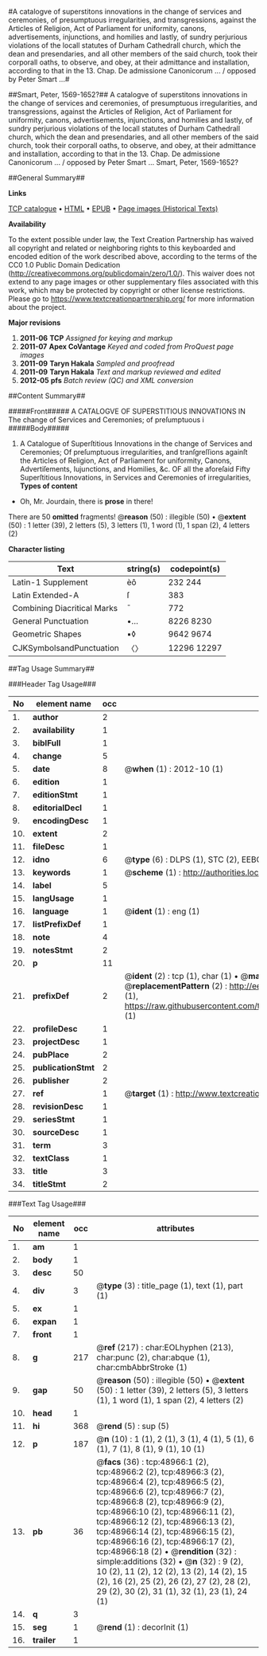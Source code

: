 #A catalogve of superstitons innovations in the change of services and ceremonies, of presumptuous irregularities, and transgressions, against the Articles of Religion, Act of Parliament for uniformity, canons, advertisements, injunctions, and homilies and lastly, of sundry perjurious violations of the locall statutes of Durham Cathedrall church, which the dean and presendaries, and all other members of the said church, took their corporall oaths, to observe, and obey, at their admittance and installation, according to that in the 13. Chap. De admissione Canonicorum ... / opposed by Peter Smart ...#

##Smart, Peter, 1569-1652?##
A catalogve of superstitons innovations in the change of services and ceremonies, of presumptuous irregularities, and transgressions, against the Articles of Religion, Act of Parliament for uniformity, canons, advertisements, injunctions, and homilies and lastly, of sundry perjurious violations of the locall statutes of Durham Cathedrall church, which the dean and presendaries, and all other members of the said church, took their corporall oaths, to observe, and obey, at their admittance and installation, according to that in the 13. Chap. De admissione Canonicorum ... / opposed by Peter Smart ...
Smart, Peter, 1569-1652?

##General Summary##

**Links**

[TCP catalogue](http://www.ota.ox.ac.uk/tcp/)  • 
[HTML](http://tei.it.ox.ac.uk/tcp/Texts-HTML/free/A60/A60393.html)  • 
[EPUB](http://tei.it.ox.ac.uk/tcp/Texts-EPUB/free/A60/A60393.epub) • 
[Page images (Historical Texts)](https://historicaltexts.jisc.ac.uk/eebo-11779165e)

**Availability**

To the extent possible under law, the Text Creation Partnership has waived all copyright and related or neighboring rights to this keyboarded and encoded edition of the work described above, according to the terms of the CC0 1.0 Public Domain Dedication (http://creativecommons.org/publicdomain/zero/1.0/). This waiver does not extend to any page images or other supplementary files associated with this work, which may be protected by copyright or other license restrictions. Please go to https://www.textcreationpartnership.org/ for more information about the project.

**Major revisions**

1. __2011-06__ __TCP__ *Assigned for keying and markup*
1. __2011-07__ __Apex CoVantage__ *Keyed and coded from ProQuest page images*
1. __2011-09__ __Taryn Hakala__ *Sampled and proofread*
1. __2011-09__ __Taryn Hakala__ *Text and markup reviewed and edited*
1. __2012-05__ __pfs__ *Batch review (QC) and XML conversion*

##Content Summary##

#####Front#####
A CATALOGVE OF SUPERSTITIOUS INNOVATIONS IN The change of Services and Ceremonies; of preſumptuous i
#####Body#####

1. A Catalogue of Superſtitious Innovations in the change of Services and Ceremonies; Of preſumptuous irregularities, and tranſgreſſions againſt the Articles of Religion, Act of Parliament for uniformity, Canons, Advertiſements, Iujunctions, and Homilies, &c.
OF all the aforeſaid Fifty Superſtitious Innovations, in Services and Ceremonies of irregularities, 
**Types of content**

  * Oh, Mr. Jourdain, there is **prose** in there!

There are 50 **omitted** fragments! 
 @__reason__ (50) : illegible (50)  •  @__extent__ (50) : 1 letter (39), 2 letters (5), 3 letters (1), 1 word (1), 1 span (2), 4 letters (2)

**Character listing**


|Text|string(s)|codepoint(s)|
|---|---|---|
|Latin-1 Supplement|èô|232 244|
|Latin Extended-A|ſ|383|
|Combining             Diacritical Marks|̄|772|
|General Punctuation|•…|8226 8230|
|Geometric Shapes|▪◊|9642 9674|
|CJKSymbolsandPunctuation|〈〉|12296 12297|

##Tag Usage Summary##

###Header Tag Usage###

|No|element name|occ|attributes|
|---|---|---|---|
|1.|__author__|2||
|2.|__availability__|1||
|3.|__biblFull__|1||
|4.|__change__|5||
|5.|__date__|8| @__when__ (1) : 2012-10 (1)|
|6.|__edition__|1||
|7.|__editionStmt__|1||
|8.|__editorialDecl__|1||
|9.|__encodingDesc__|1||
|10.|__extent__|2||
|11.|__fileDesc__|1||
|12.|__idno__|6| @__type__ (6) : DLPS (1), STC (2), EEBO-CITATION (1), OCLC (1), VID (1)|
|13.|__keywords__|1| @__scheme__ (1) : http://authorities.loc.gov/ (1)|
|14.|__label__|5||
|15.|__langUsage__|1||
|16.|__language__|1| @__ident__ (1) : eng (1)|
|17.|__listPrefixDef__|1||
|18.|__note__|4||
|19.|__notesStmt__|2||
|20.|__p__|11||
|21.|__prefixDef__|2| @__ident__ (2) : tcp (1), char (1)  •  @__matchPattern__ (2) : ([0-9\-]+):([0-9IVX]+) (1), (.+) (1)  •  @__replacementPattern__ (2) : http://eebo.chadwyck.com/downloadtiff?vid=$1&page=$2 (1), https://raw.githubusercontent.com/textcreationpartnership/Texts/master/tcpchars.xml#$1 (1)|
|22.|__profileDesc__|1||
|23.|__projectDesc__|1||
|24.|__pubPlace__|2||
|25.|__publicationStmt__|2||
|26.|__publisher__|2||
|27.|__ref__|1| @__target__ (1) : http://www.textcreationpartnership.org/docs/. (1)|
|28.|__revisionDesc__|1||
|29.|__seriesStmt__|1||
|30.|__sourceDesc__|1||
|31.|__term__|3||
|32.|__textClass__|1||
|33.|__title__|3||
|34.|__titleStmt__|2||


###Text Tag Usage###

|No|element name|occ|attributes|
|---|---|---|---|
|1.|__am__|1||
|2.|__body__|1||
|3.|__desc__|50||
|4.|__div__|3| @__type__ (3) : title_page (1), text (1), part (1)|
|5.|__ex__|1||
|6.|__expan__|1||
|7.|__front__|1||
|8.|__g__|217| @__ref__ (217) : char:EOLhyphen (213), char:punc (2), char:abque (1), char:cmbAbbrStroke (1)|
|9.|__gap__|50| @__reason__ (50) : illegible (50)  •  @__extent__ (50) : 1 letter (39), 2 letters (5), 3 letters (1), 1 word (1), 1 span (2), 4 letters (2)|
|10.|__head__|1||
|11.|__hi__|368| @__rend__ (5) : sup (5)|
|12.|__p__|187| @__n__ (10) : 1 (1), 2 (1), 3 (1), 4 (1), 5 (1), 6 (1), 7 (1), 8 (1), 9 (1), 10 (1)|
|13.|__pb__|36| @__facs__ (36) : tcp:48966:1 (2), tcp:48966:2 (2), tcp:48966:3 (2), tcp:48966:4 (2), tcp:48966:5 (2), tcp:48966:6 (2), tcp:48966:7 (2), tcp:48966:8 (2), tcp:48966:9 (2), tcp:48966:10 (2), tcp:48966:11 (2), tcp:48966:12 (2), tcp:48966:13 (2), tcp:48966:14 (2), tcp:48966:15 (2), tcp:48966:16 (2), tcp:48966:17 (2), tcp:48966:18 (2)  •  @__rendition__ (32) : simple:additions (32)  •  @__n__ (32) : 9 (2), 10 (2), 11 (2), 12 (2), 13 (2), 14 (2), 15 (2), 16 (2), 25 (2), 26 (2), 27 (2), 28 (2), 29 (2), 30 (2), 31 (1), 32 (1), 23 (1), 24 (1)|
|14.|__q__|3||
|15.|__seg__|1| @__rend__ (1) : decorInit (1)|
|16.|__trailer__|1||
